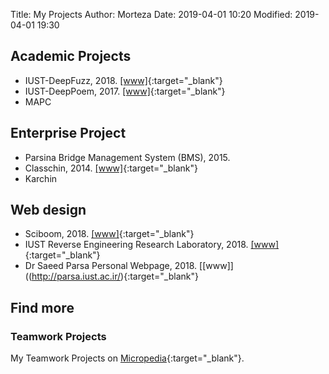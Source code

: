 Title: My Projects
Author: Morteza
Date: 2019-04-01 10:20
Modified: 2019-04-01 19:30


## Academic Projects 

* IUST-DeepFuzz, 2018. [[www]](https://github.com/m-zakeri/iust_deep_fuzz){:target="_blank"}
* IUST-DeepPoem, 2017. [[www]](https://github.com/m-zakeri/iust_deep_poem){:target="_blank"}
* MAPC


## Enterprise Project
* Parsina Bridge Management System (BMS), 2015.
* Classchin, 2014. [[www]](https://github.com/MAJAVA/ClassChinX){:target="_blank"}
* Karchin


## Web design
* Sciboom, 2018. [[www]](http://sciboom.ir){:target="_blank"}
* IUST Reverse Engineering Research Laboratory, 2018. [[www]](http://parsa.iust.ac.ir/reverse-engineering-lab/){:target="_blank"}
* Dr Saeed Parsa Personal Webpage, 2018. [[www]]((http://parsa.iust.ac.ir/){:target="_blank"}


## Find more
### Teamwork Projects
My Teamwork Projects on [Micropedia](http://micropedia.ir/projects/){:target="_blank"}.